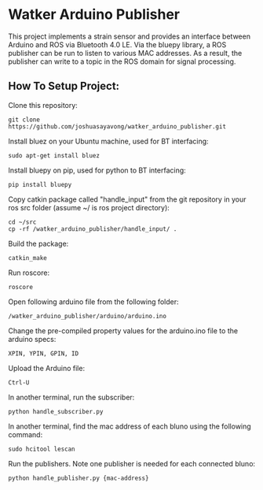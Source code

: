 # Watker Arduino Publisher

   This project implements a strain sensor and provides an interface between Arduino and ROS via Bluetooth 4.0 LE. Via the bluepy library, a ROS publisher can be run to listen to various MAC addresses. As a result, the publisher can write to a topic in the ROS domain for signal processing.

## How To Setup Project:

Clone this repository:
```
git clone https://github.com/joshuasayavong/watker_arduino_publisher.git
```
Install bluez on your Ubuntu machine, used for BT interfacing: 
```
sudo apt-get install bluez
```
Install bluepy on pip, used for python to BT interfacing:
```
pip install bluepy
```
Copy catkin package called "handle_input" from the git repository in your ros src folder (assume ~/ is ros project directory):
```
cd ~/src
cp -rf /watker_arduino_publisher/handle_input/ .
```
Build the package:
```
catkin_make
```
Run roscore:
```
roscore
```
Open following arduino file from the following folder:
```
/watker_arduino_publisher/arduino/arduino.ino
```
Change the pre-compiled property values for the arduino.ino file to the arduino specs:
```
XPIN, YPIN, GPIN, ID
```
Upload the Arduino file:
```
Ctrl-U
```
In another terminal, run the subscriber:
```
python handle_subscriber.py
```
In another terminal, find the mac address of each bluno using the following command:
```
sudo hcitool lescan
```
Run the publishers. Note one publisher is needed for each connected bluno:
```
python handle_publisher.py {mac-address}
```
